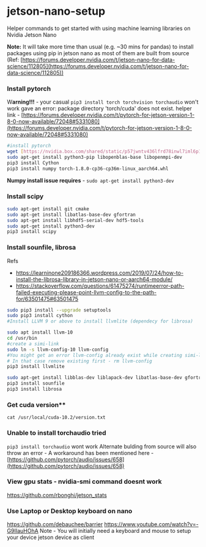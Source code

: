 # jetson-nano-setup
Helper commands to get started with using machine learning libraries on Nvidia Jetson Nano

**Note:** It will take more time than usual (e.g. ~30 mins for pandas) to install packages using pip in jetson nano as most of them are built from source (Ref: [https://forums.developer.nvidia.com/t/jetson-nano-for-data-science/112805](https://forums.developer.nvidia.com/t/jetson-nano-for-data-science/112805))

### Install pytorch

W**arning!!!** - your casual `pip3 install torch torchvision torchaudio` won't work gave an error: package directory 'torch/cuda' does not exist. 
helper link - [https://forums.developer.nvidia.com/t/pytorch-for-jetson-version-1-8-0-now-available/72048#5331080](https://forums.developer.nvidia.com/t/pytorch-for-jetson-version-1-8-0-now-available/72048#5331080)

```bash
#install pytorch 
wget [https://nvidia.box.com/shared/static/p57jwntv436lfrd78inwl7iml6p13fzh.whl](https://nvidia.box.com/shared/static/p57jwntv436lfrd78inwl7iml6p13fzh.whl) -O torch-1.8.0-cp36-cp36m-linux_aarch64.whl
sudo apt-get install python3-pip libopenblas-base libopenmpi-dev
pip3 install Cython
pip3 install numpy torch-1.8.0-cp36-cp36m-linux_aarch64.whl
```

**Numpy install issue requires** - `sudo apt-get install python3-dev`

### Install scipy

```bash
sudo apt-get install git cmake
sudo apt-get install libatlas-base-dev gfortran
sudo apt-get install libhdf5-serial-dev hdf5-tools
sudo apt-get install python3-dev
pip3 install scipy
```

### Install sounfile, librosa
Refs
- https://learninone209186366.wordpress.com/2019/07/24/how-to-install-the-librosa-library-in-jetson-nano-or-aarch64-module/
- https://stackoverflow.com/questions/61475274/runtimeerror-path-failed-executing-please-point-llvm-config-to-the-path-for/63501475#63501475

```bash
sudo pip3 install --upgrade setuptools
sudo pip3 install cython
#Install LLVM 9 or above to install llvmlite (dependecy for librosa)

sudo apt install llvm-10
cd /usr/bin
#create a simi-link 
sudo ln -s llvm-config-10 llvm-config
#You might get an error llvm-config already exist while creating simi-link
# In that case remove existing first - rm llvm-config
pip3 install llvmlite

sudo apt-get install libblas-dev liblapack-dev libatlas-base-dev gfortran
pip3 install sounfile
pip3 install librosa
```

### Get cuda version** 
`cat /usr/local/cuda-10.2/version.txt` 

### Unable to install torchaudio tried

`pip3 install torchaudio` wont work
Alternate bulding from source will also throw an error - 
A workaround has been mentioned here - [https://github.com/pytorch/audio/issues/658](https://github.com/pytorch/audio/issues/658)

### View gpu stats - nvidia-smi command doesnt work
https://github.com/rbonghi/jetson_stats

### Use Laptop or Desktop keyboard on nano 
https://github.com/debauchee/barrier
https://www.youtube.com/watch?v=-G9IIauHOhA
Note - You will initially need a keyboard and mouse to setup your device jetson device as client 
